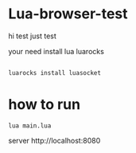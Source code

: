 # Lua-browser-test
 hi test just test

your need install lua luarocks

```

luarocks install luasocket

```
# how to run 

```
lua main.lua

```
server http://localhost:8080

